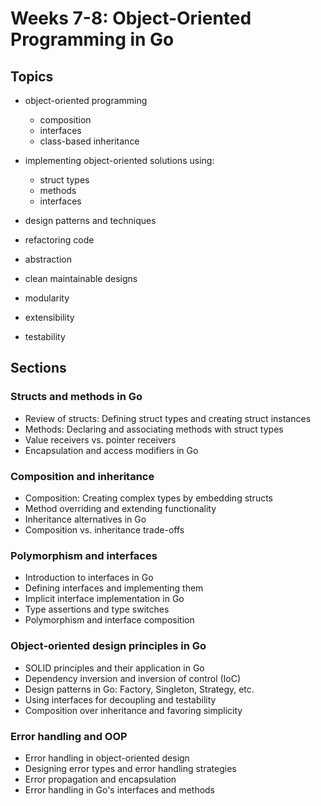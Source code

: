 # Weeks 7-8: Object-Oriented Programming in Go

## Topics

* object-oriented programming
  * composition
  * interfaces
  * class-based inheritance

* implementing object-oriented solutions using:
  * struct types
  * methods
  * interfaces

* design patterns and techniques
* refactoring code
* abstraction
* clean maintainable designs

* modularity
* extensibility
* testability


## Sections

###  Structs and methods in Go
   - Review of structs: Defining struct types and creating struct instances
   - Methods: Declaring and associating methods with struct types
   - Value receivers vs. pointer receivers
   - Encapsulation and access modifiers in Go

###  Composition and inheritance
   - Composition: Creating complex types by embedding structs
   - Method overriding and extending functionality
   - Inheritance alternatives in Go
   - Composition vs. inheritance trade-offs

###  Polymorphism and interfaces
   - Introduction to interfaces in Go
   - Defining interfaces and implementing them
   - Implicit interface implementation in Go
   - Type assertions and type switches
   - Polymorphism and interface composition

###  Object-oriented design principles in Go
   - SOLID principles and their application in Go
   - Dependency inversion and inversion of control (IoC)
   - Design patterns in Go: Factory, Singleton, Strategy, etc.
   - Using interfaces for decoupling and testability
   - Composition over inheritance and favoring simplicity

###  Error handling and OOP
   - Error handling in object-oriented design
   - Designing error types and error handling strategies
   - Error propagation and encapsulation
   - Error handling in Go's interfaces and methods
